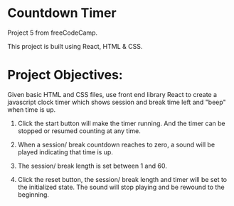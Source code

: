 # Countdown Timer

Project 5 from freeCodeCamp.

This project is built using React, HTML & CSS.

# Project Objectives:

Given basic HTML and CSS files, use front end library React to create a javascript clock timer which shows session and break time left and "beep" when time is up.

1. Click the start button will make the timer running. And the timer can be stopped or resumed counting at any time.

2. When a session/ break countdown reaches to zero, a sound will be played indicating that time is up.

3. The session/ break length is set between 1 and 60.

4. Click the reset button, the session/ break length and timer will be set to the initialized state. The sound will stop playing and be rewound to the beginning.
